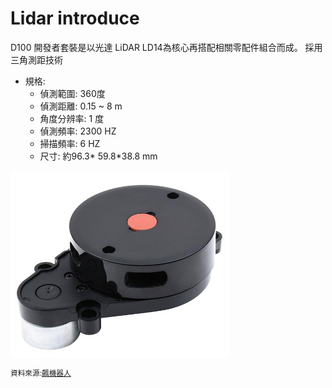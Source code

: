 Lidar introduce  
===  

D100 開發者套裝是以光達 LiDAR LD14為核心再搭配相關零配件組合而成。
採用三角測距技術

- 規格:  
    - 偵測範圍: 360度  
    - 偵測距離: 0.15 ~ 8 m  
    - 角度分辨率: 1 度  
    - 偵測頻率: 2300 HZ  
    - 掃描頻率: 6 HZ  
    - 尺寸: 約96.3* 59.8*38.8 mm  


<img src="Lidar-D100.jpg" width = "350" height = "300" alt="伺服馬達" align=center /> 

<small>資料來源:[飆機器人](https://shop.playrobot.com/products/lidar-d100-ld14)</small>